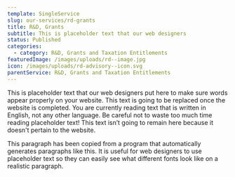 ```yaml
---
template: SingleService
slug: our-services/rd-grants
title: R&D, Grants
subtitle: This is placeholder text that our web designers
status: Published
categories:
  - category: R&D, Grants and Taxation Entitlements
featuredImage: /images/uploads/rd--image.jpg
icon: /images/uploads/rd-advisory--icon.svg
parentService: R&D, Grants and Taxation Entitlements
---
```


This is placeholder text that our web designers put here to make sure words appear properly on your website. This text is going to be replaced once the website is completed. You are currently reading text that is written in English, not any other language. Be careful not to waste too much time reading placeholder text! This text isn’t going to remain here because it doesn't pertain to the website.

This paragraph has been copied from a program that automatically generates paragraphs like this. It is useful for web designers to use placeholder text so they can easily see what different fonts look like on a realistic paragraph.
